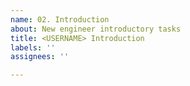 ```yaml
---
name: 02. Introduction
about: New engineer introductory tasks
title: <USERNAME> Introduction
labels: ''
assignees: ''

---
```

